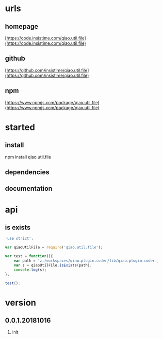 # urls
## homepage
[https://code.insistime.com/qiao.util.file](https://code.insistime.com/qiao.util.file)

## github
[https://github.com/insistime/qiao.util.file](https://github.com/insistime/qiao.util.file)

## npm
[https://www.npmjs.com/package/qiao.util.file](https://www.npmjs.com/package/qiao.util.file)

# started
## install
npm install qiao.util.file

## dependencies

## documentation

# api
## is exists
```javascript
'use strict';

var qiaoUtilFile = require('qiao.util.file');

var test = function(){
	var path = 'z:/workspaces/qiao.plugin.coder/lib/qiao.plugin.coder.js';
	var s = qiaoUtilFile.isExists(path);
	console.log(s);
};

test();
```

# version
## 0.0.1.20181016
1. init